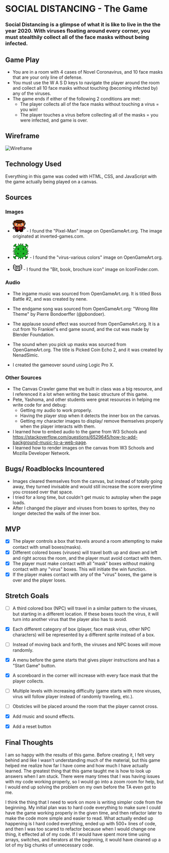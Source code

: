 # SOCIAL DISTANCING - The Game
### Social Distancing is a glimpse of what it is like to live in the the year 2020.  With viruses floating around every corner, you must stealthily collect all of the face masks without being infected.


## Game Play
- You are in a room with 4 cases of Novel Coronavirus, and 10 face masks that are your only line of defense.  
- You must use the W A S D keys to navigate the player around the room and  collect all 10 face masks without touching (becoming infected by) any of the viruses.
- The game ends if either of the following 2 conditions are met:
    - The player collects all of the face masks without touching a virus = you win!
    - The player touches a virus before collecting all of the masks = you were infected, and game is over.


## Wireframe
![Wireframe](img/Wireframe) 


## Technology Used
Everything in this game was coded with HTML, CSS, and JavaScript with the game actually being played on a canvas.


## Sources
### Images
- ![Player Image](img/player1.png) - I found the "Pixel-Man" image on OpenGameArt.org.  The image originated at inverted-games.com.

- ![Virus Image](img/virus.png) - I found the "virus-various colors" image on OpenGameArt.org.

- ![Mask Image](img/mask1.png) - I found the "Bit, book, brochure icon" image on IconFinder.com.

### Audio
- The ingame music was sourced from OpenGameArt.org.  It is titled Boss Battle #2, and was created by nene.

- The endgame song was sourced from OpenGameArt.org: "Wrong Rite Theme" by Pierre Bondoerffer (@pbondoer).

- The applause sound effect was sourced from OpenGameArt.org.  It is a cut from Yo Frankie!'s end game sound, and the cut was made by Blender Foundation.

- The sound when you pick up masks was sourced from OpenGameArt.org.  The title is Picked Coin Echo 2, and it was created by NenadSimic.

- I created the gameover sound using Logic Pro X.

### Other Sources
- The Canvas Crawler game that we built in class was a big resource, and I referenced it a lot when writing the basic structure of this game.
- Pete, Yashoma, and other students were great resources in helping me write code for and debug:
    - Getting my audio to work properly.
    - Having the player stop when it detects the inner box on the canvas.
    - Getting my character images to display/ remove themselves properly when the player interacts with them.
- I learned how to embed audio to the game from W3 Schools and https://stackoverflow.com/questions/6529645/how-to-add-background-music-to-a-web-page.
- I learned how to render images on the canvas from W3 Schools and Mozilla Developer Network.


## Bugs/ Roadblocks Incountered
- Images cleared themselves from the canvas, but instead of totally going away, they turned invisable and would still increase the score everytime you crossed over that space.
- I tried for a long time, but couldn't get music to autoplay when the page loads.
- After I changed the player and viruses from boxes to sprites, they no longer detected the walls of the inner box.


## MVP
- [x] The player controls a box that travels around a room attempting to make contact with small boxes(masks).
- [x] Different colored boxes (viruses) will travel both up and down and left and right across the room, and the player must avoid contact with them.
- [x] The player must make contact with all "mask" boxes without making contact with any "virus" boxes.  This will initiate the win function.
- [x] If the player makes contact with any of the "virus" boxes, the game is over and the player loses.

## Stretch Goals
- [ ] A third colored box (NPC) will travel in a similar pattern to the viruses, but starting in a different location. If these boxes touch the virus, it will turn into another virus that the player also has to avoid.
- [x] Each different category of box (player, face mask virus, other NPC characters) will be represented by a different sprite instead of a box.
- [ ] Instead of moving back and forth, the viruses and NPC boxes will move randomly.
- [x] A menu before the game starts that gives player instructions and has a "Start Game" button.
- [x] A scoreboard in the corner will increase with every face mask that the player collects.
- [ ] Multiple levels with increasing difficulty (game starts with more viruses, virus will follow player instead of randomly traveling, etc.).
- [ ] Obsticles will be placed around the room that the player cannot cross.
- [x] Add music and sound effects.
- [x] Add a reset button


## Final Thoughts
I am so happy with the results of this game.  Before creating it, I felt very behind and like I wasn't understanding much of the material, but this game helped me realize how far I have come and how much I have actually learned.  The greatest thing that this game taught me is how to look up answers when I am stuck.  There were many times that I was having issues with my code working properly, so I would go into a zoom room for help, but I would end up solving the problem on my own before the TA even got to me.

I think the thing that I need to work on more is writing simpler code from the beginning.  My initial plan was to hard code everything to make sure I could have the game working properly in the given time, and then refactor later to make the code more simple and easier to read.  What actually ended up happening is I hard coded everything, ended up with 500+ lines of code, and then I was too scared to refactor because when I would change one thing, it effected all of my code.  If I would have spent more time using arrays, switches, and iterators at the beginning, it would have cleaned up a lot of my big chunks of unnecessary code.